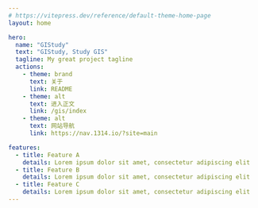 ```yaml
---
# https://vitepress.dev/reference/default-theme-home-page
layout: home

hero:
  name: "GIStudy"
  text: "GIStudy, Study GIS"
  tagline: My great project tagline
  actions:
    - theme: brand
      text: 关于
      link: README
    - theme: alt
      text: 进入正文
      link: /gis/index
    - theme: alt
      text: 网站导航
      link: https://nav.1314.io/?site=main

features:
  - title: Feature A
    details: Lorem ipsum dolor sit amet, consectetur adipiscing elit
  - title: Feature B
    details: Lorem ipsum dolor sit amet, consectetur adipiscing elit
  - title: Feature C
    details: Lorem ipsum dolor sit amet, consectetur adipiscing elit
---
```



